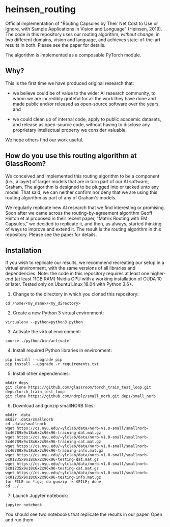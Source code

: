 # heinsen_routing

Official implementation of "Routing Capsules by Their Net Cost to Use or Ignore, with Sample Applications in Vision and Language" (Heinsen, 2019). The code in this repository uses our routing algorithm, _without change_, in two different domains, vision and language, and achieves state-of-the-art results in both. Please see the paper for details.

The algorithm is implemented as a composable PyTorch module.

## Why?

This is the first time we have produced original research that:

* we believe could be of value to the wider AI research community, to whom we are incredibly grateful for all the work they have done and made public and/or released as open-source software over the years, and

* we could clean up of internal code, apply to public academic datasets, and release as open-source code, without having to disclose any proprietary intellectual property we consider valuable.

We hope others find our work useful.

## How do you use this routing algorithm at GlassRoom?

We conceived and implemented this routing algorithm to be a component (i.e., a layer) of larger models that are in turn part of our AI software, Graham. The algorithm is designed to be plugged into or tacked unto any model. That said, we can neither confirm nor deny that we are using this routing algorithm as part of any of Graham's models.

We regularly replicate new AI research that we find interesting or promising. Soon after we came across the routing-by-agreement algorithm Geoff Hinton et al proposed in their recent paper, "Matrix Routing with EM Capsules," we decided to replicate it, and then, as always, started thinking of ways to improve and extend it. The result is the routing algorithm in this repository. Please see the paper for details.

## Installation

If you wish to replicate our results, we recommend recreating our setup in a virtual environment, with the same versions of all libraries and dependencies. Note: the code in this repository requires at least one higher-end (at least 11GB RAM) Nvidia GPU with a working installation of CUDA 10 or later. Tested only on Ubuntu Linux 18.04 with Python 3.6+.

1. Change to the directory in which you cloned this repository:

```
cd /home/<my_name>/<my_directory>
```

2. Create a new Python 3 virtual environment:

```
virtualenv --python=python3 python
```

3. Activate the virtual environment:

```
source ./python/bin/activate`
```

4. Install required Python libraries in environment:

```
pip install --upgrade pip
pip install --upgrade -r requirements.txt
```

5. Install other dependencies:

```
mkdir deps
git clone https://github.com/glassroom/torch_train_test_loop.git deps/torch_train_test_loop
git clone https://github.com/ndrplz/small_norb.git deps/small_norb
```

6. Download and gunzip smallNORB files:

```
mkdir .data
mkdir .data/smallnorb
cd .data/smallnorb
wget https://cs.nyu.edu/~ylclab/data/norb-v1.0-small/smallnorb-5x46789x9x18x6x2x96x96-training-dat.mat.gz
wget https://cs.nyu.edu/~ylclab/data/norb-v1.0-small/smallnorb-5x46789x9x18x6x2x96x96-training-cat.mat.gz
wget https://cs.nyu.edu/~ylclab/data/norb-v1.0-small/smallnorb-5x46789x9x18x6x2x96x96-training-info.mat.gz
wget https://cs.nyu.edu/~ylclab/data/norb-v1.0-small/smallnorb-5x01235x9x18x6x2x96x96-testing-dat.mat.gz
wget https://cs.nyu.edu/~ylclab/data/norb-v1.0-small/smallnorb-5x01235x9x18x6x2x96x96-testing-cat.mat.gz
wget https://cs.nyu.edu/~ylclab/data/norb-v1.0-small/smallnorb-5x01235x9x18x6x2x96x96-testing-info.mat.gz
for FILE in *.gz; do gunzip -k $FILE; done
cd ../..
```

7. Launch Jupyter notebook:

`jupyter notebook`

You should see two notebooks that replicate the results in our paper. Open and run them.


